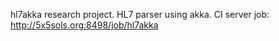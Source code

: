 hl7akka research project. HL7 parser using akka. 
CI server job: http://5x5sols.org:8498/job/hl7akka
